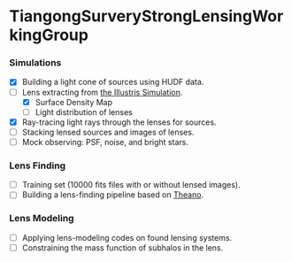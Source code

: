 # TiangongSurveryStrongLensingWorkingGroup

### Simulations

- [x] Building a light cone of sources using HUDF data.
- [ ] Lens extracting from [the Illustris Simulation](http://www.illustris-project.org).
	- [x] Surface Density Map
	- [ ] Light distribution of lenses  

- [x] Ray-tracing light rays through the lenses for sources.
- [ ] Stacking lensed sources and images of lenses.
- [ ] Mock observing: PSF, noise, and bright stars. 

### Lens Finding

- [ ] Training set (10000 fits files with or without lensed images).
- [ ] Building a lens-finding pipeline based on [Theano](https://github.com/Theano/Theano).

### Lens Modeling

- [ ] Applying lens-modeling codes on found lensing systems. 
- [ ] Constraining the mass function of subhalos in the lens.
